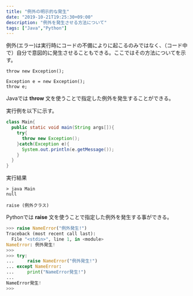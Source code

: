 ```yaml
---
title: "例外の明示的な発生"
date: "2019-10-21T19:25:30+09:00"
description: "例外を発生させる方法について"
tags: ["Java","Python"]
---
```


例外(エラー)は実行時にコードの不備によりに起こるのみではなく、（コード中で）自分で意図的に発生させることもできる。ここではその方法についてを示す。

<div class="note_content_by_programming_language" id="note_content_Java">

```
throw new Exception();

Exception e = new Exception();
throw e;
```

Javaでは **throw** 文を使うことで指定した例外を発生することができる。

実行例を以下に示す。

```java
class Main{
  public static void main(String args[]){
    try{
      throw new Exception();
    }catch(Exception e){
      System.out.println(e.getMessage());
    }
  }
}
```

実行結果

```
> java Main
null
```

</div>
<div class="note_content_by_programming_language" id="note_content_Python">

```
raise (例外クラス)
```

Pythonでは **raise** 文を使うことで指定した例外を発生する事ができる。  

```python
>>> raise NameError("例外発生!") 
Traceback (most recent call last):
  File "<stdin>", line 1, in <module>
NameError: 例外発生!
>>>
>>> try:
...     raise NameError("例外発生!")
... except NameError:
...     print("NameError発生!") 
... 
NameError発生!
>>>
```

</div>


